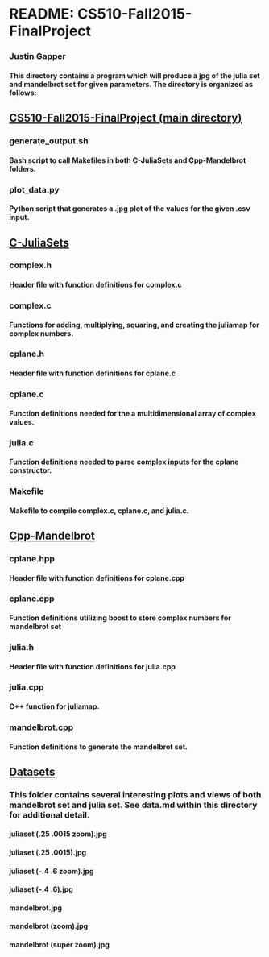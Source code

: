 # README: CS510-Fall2015-FinalProject
### Justin Gapper

#### This directory contains a program which will produce a jpg of the julia set and mandelbrot set for given parameters.  The directory is organized as follows:

## <u>CS510-Fall2015-FinalProject (main directory)</u>
### generate_output.sh
#### Bash script to call Makefiles in both C-JuliaSets and Cpp-Mandelbrot folders.
### plot_data.py
#### Python script that generates a .jpg plot of the values for the given .csv input.
## <u>C-JuliaSets</u>
### complex.h
#### Header file with function definitions for complex.c
### complex.c
#### Functions for adding, multiplying, squaring, and creating the juliamap for complex numbers.
### cplane.h
#### Header file with function definitions for cplane.c
### cplane.c
#### Function definitions needed for the a multidimensional array of complex values.
### julia.c
#### Function definitions needed to parse complex inputs for the cplane constructor.
### Makefile
#### Makefile to compile complex.c, cplane.c, and julia.c.
## <u>Cpp-Mandelbrot</u>
### cplane.hpp
#### Header file with function definitions for cplane.cpp
### cplane.cpp
#### Function definitions utilizing boost to store complex numbers for mandelbrot set
### julia.h
#### Header file with function definitions for julia.cpp
### julia.cpp
#### C++ function for juliamap.
### mandelbrot.cpp
#### Function definitions to generate the mandelbrot set.
## <u>Datasets</u>
### This folder contains several interesting plots and views of both mandelbrot set and julia set.  See data.md within this directory for additional detail.
#### juliaset (.25 .0015 zoom).jpg
#### juliaset (.25 .0015).jpg
#### juliaset (-.4 .6 zoom).jpg
#### juliaset (-.4 .6).jpg
#### mandelbrot.jpg
#### mandelbrot (zoom).jpg
#### mandelbrot (super zoom).jpg



